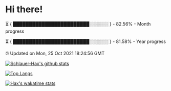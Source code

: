 # Hi there!

⏳ { ████████████████████████░░░░░░ } - 82.56% - Month progress

⏳ { ████████████████████████░░░░░░ } - 81.58% - Year progress

⏰ Updated on Mon, 25 Oct 2021 18:24:56 GMT


[![Schlauer-Hax's github stats](https://github-readme-stats.vercel.app/api?username=Schlauer-Hax&show_icons=true&theme=dark&count_private=true)](https://github.com/Schlauer-Hax)


[![Top Langs](https://github-readme-stats.vercel.app/api/top-langs/?username=Schlauer-Hax&layout=compact&theme=dark)](https://github.com/Schlauer-Hax?tab=repositories)


[![Hax's wakatime stats](https://github-readme-stats.vercel.app/api/wakatime?username=Hax&theme=dark)](https://wakatime.com/@Hax)

